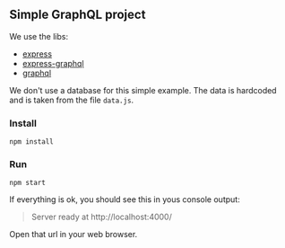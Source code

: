 ## Simple GraphQL project

We use the libs:
- [express](https://www.npmjs.com/package/express)
- [express-graphql](https://www.npmjs.com/package/express-graphql)
- [graphql](https://www.npmjs.com/package/graphql)

We don't use a database for this simple example. The data is hardcoded and is taken from the file `data.js`.

### Install

```
npm install
```

### Run

```
npm start
```

If everything is ok, you should see this in yous console output:
> Server ready at http://localhost:4000/

Open that url in your web browser.
